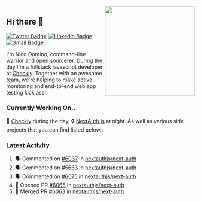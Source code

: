 <img align="right" src="https://user-images.githubusercontent.com/7415984/172472491-91b16eac-fa22-4ecf-92df-d687139fd1f9.gif" width="240" />

## Hi there 👋

[![Twitter Badge](https://img.shields.io/badge/-@ndom91-1ca0f1?style=flat-square&labelColor=1ca0f1&logo=twitter&logoColor=white&link=https://twitter.com/ndom91)](https://twitter.com/ndom91) [![Linkedin Badge](https://img.shields.io/badge/-ndom91-blue?style=flat-square&logo=Linkedin&logoColor=white&link=https://www.linkedin.com/in/ndom91/)](https://www.linkedin.com/in/ndom91/) [![Gmail Badge](https://img.shields.io/badge/-yo@ndo.dev-c14438?style=flat-square&logo=mail.ru&logoColor=white&link=mailto:yo@ndo.dev)](mailto:yo@ndo.dev)

I'm Nico Domino, command-line warrior and open sourcerer. During the day I'm a fullstack javascript developer at [Checkly](https://checklyhq.com). Together with an awesome team, we're helping to make active monitoring and end-to-end web app testing kick ass!

### Currently Working On..

🦝 [Checkly](https://checklyhq.com) during the day, 🔒 [NextAuth.js](https://github.com/nextauthjs/next-auth) at night. As well as various side projects that you can find listed below..

<!--START_SECTION_PROFILE_VIEWS:readme-info-->
<!--END_SECTION_PROFILE_VIEWS:readme-info-->

<!--START_SECTION_DAILY_COMMIT:readme-info-->
<!--END_SECTION_DAILY_COMMIT:readme-info-->

<!--START_SECTION_WEEKLY_COMMIT:readme-info-->
<!--END_SECTION_WEEKLY_COMMIT:readme-info-->

### Latest Activity

<!--START_SECTION:activity-->
1. 🗣 Commented on [#6037](https://github.com/nextauthjs/next-auth/issues/6037) in [nextauthjs/next-auth](https://github.com/nextauthjs/next-auth)
2. 🗣 Commented on [#5663](https://github.com/nextauthjs/next-auth/issues/5663) in [nextauthjs/next-auth](https://github.com/nextauthjs/next-auth)
3. 🗣 Commented on [#6075](https://github.com/nextauthjs/next-auth/issues/6075) in [nextauthjs/next-auth](https://github.com/nextauthjs/next-auth)
4. 💪 Opened PR [#6065](https://github.com/nextauthjs/next-auth/pull/6065) in [nextauthjs/next-auth](https://github.com/nextauthjs/next-auth)
5. 🎉 Merged PR [#6063](https://github.com/nextauthjs/next-auth/pull/6063) in [nextauthjs/next-auth](https://github.com/nextauthjs/next-auth)
<!--END_SECTION:activity-->

